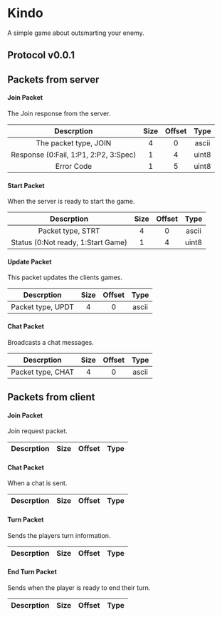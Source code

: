 # Kindo
A simple game about outsmarting your enemy.  



## Protocol v0.0.1

## Packets from server

#### Join Packet
The Join response from the server.  

| Descrption | Size | Offset | Type |
|:---:|:---:|:---:|:---:|
|The packet type, JOIN|4|0|ascii|
|Response (0:Fail, 1:P1, 2:P2, 3:Spec)|1|4|uint8|
|Error Code|1|5|uint8|


#### Start Packet
When the server is ready to start the game.

| Descrption | Size | Offset | Type |
|:---:|:---:|:---:|:---:|
|Packet type, STRT|4|0|ascii|
|Status (0:Not ready, 1:Start Game)|1|4|uint8|

#### Update Packet
This packet updates the clients games.

| Descrption | Size | Offset | Type |
|:---:|:---:|:---:|:---:|
Packet type, UPDT|4|0|ascii|

#### Chat Packet
Broadcasts a chat messages.

| Descrption | Size | Offset | Type |
|:---:|:---:|:---:|:---:|
Packet type, CHAT|4|0|ascii|

## Packets from client

#### Join Packet
Join request packet.

| Descrption | Size | Offset | Type |
|:---:|:---:|:---:|:---:|

#### Chat Packet
When a chat is sent.

| Descrption | Size | Offset | Type |
|:---:|:---:|:---:|:---:|

#### Turn Packet
Sends the players turn information.

| Descrption | Size | Offset | Type |
|:---:|:---:|:---:|:---:|

#### End Turn Packet
Sends when the player is ready to end their turn.

| Descrption | Size | Offset | Type |
|:---:|:---:|:---:|:---:|
